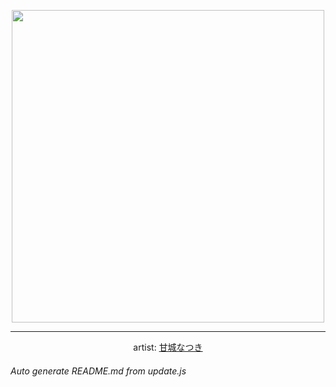 
<p align="center">
  <img width="500" src="https://nekos.best/api/v2/neko/0055.png">
  <hr/>
  <center>
    artist: <a href="https://www.pixiv.net/en/artworks/76707946">甘城なつき</a>
  </center>
</p>


###### Auto generate README.md from update.js


